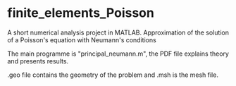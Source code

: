 # finite_elements_Poisson
A short numerical analysis project in MATLAB. Approximation of the solution of a Poisson's equation with Neumann's conditions

The main programme is "principal_neumann.m", the PDF file explains theory and presents results.

.geo file contains the geometry of the problem and .msh is the mesh file.
